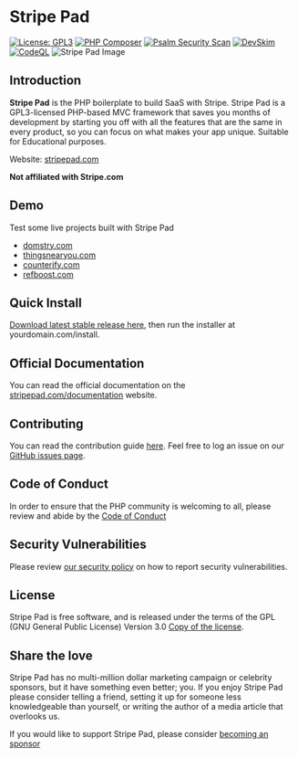 #  Stripe Pad
[![License: GPL3](https://img.shields.io/github/license/natzar/Stripe-Pad)](https://github.com/natzar/Stripe-Pad/blob/main/LICENSE.md)
[![PHP Composer](https://github.com/natzar/Stripe-Pad/actions/workflows/php.yml/badge.svg)](https://github.com/natzar/Stripe-Pad/actions/workflows/php.yml)
[![Psalm Security Scan](https://github.com/natzar/Stripe-Pad/actions/workflows/psalm.yml/badge.svg)](https://github.com/natzar/Stripe-Pad/actions/workflows/psalm.yml)
[![DevSkim](https://github.com/natzar/Stripe-Pad/actions/workflows/devskim.yml/badge.svg)](https://github.com/natzar/Stripe-Pad/actions/workflows/devskim.yml)
[![CodeQL](https://github.com/natzar/Stripe-Pad/actions/workflows/github-code-scanning/codeql/badge.svg)](https://github.com/natzar/Stripe-Pad/actions/workflows/github-code-scanning/codeql)
![Stripe Pad Image](https://stripepad.com/cdn/img/open-graph.png)

## Introduction

**Stripe Pad** is the PHP boilerplate to build SaaS with Stripe. Stripe Pad is a GPL3-licensed PHP-based MVC framework that saves you months of development by starting you off with all the features that are the same in every product, so you can focus on what makes your app unique. Suitable for Educational purposes.

Website: [stripepad.com](https://stripepad.com)

**Not affiliated with Stripe.com**

## Demo
Test some live projects built with Stripe Pad

- [domstry.com](https://domstry.com)
- [thingsnearyou.com](https://thingsnearyou.com)
- [counterify.com](https://counterify.com)
- [refboost.com](https://refboost.com)

## Quick Install
[Download latest stable release here](https://github.com/natzar/Stripe-Pad/releases), then run the installer at yourdomain.com/install.


## Official Documentation

You can read the official documentation on the [stripepad.com/documentation](https://www.stripepad.com/documentation) website.

## Contributing

You can read the contribution guide [here](https://github.com/natzar/Stripe-Pad/blob/main/CONTRIBUTING.md). Feel free to log an issue on our [GitHub issues page](https://github.com/natzar/Stripe-Pad/issues).


## Code of Conduct

In order to ensure that the PHP community is welcoming to all, please review and abide by the [Code of Conduct](https://github.com/natzar/Stripe-Pad?tab=coc-ov-file)

## Security Vulnerabilities
Please review [our security policy](https://github.com/natzar/stripe-pad/security/policy) on how to report security vulnerabilities.


## License
Stripe Pad is free software, and is released under the terms of the GPL (GNU General Public License) Version 3.0 [Copy of the license](LICENSE.txt).


## Share the love
Stripe Pad has no multi-million dollar marketing campaign or celebrity sponsors, but it have something even better; you. If you enjoy Stripe Pad please consider telling a friend, setting it up for someone less knowledgeable than yourself, or writing the author of a media article that overlooks us.

If you would like to support Stripe Pad, please consider [becoming an sponsor](https://github.com/sponsors/natzar)



